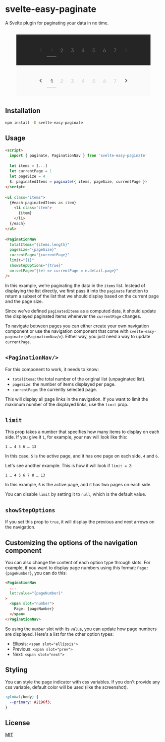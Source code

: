 # svelte-easy-paginate

A Svelte plugin for paginating your data in no time.

<h2 align="center">
  <img src="./screenshot.png" alt="svelte-easy-paginate" width="433px" />
  <br>
</h2>

## Installation

```bash
npm install -D svelte-easy-paginate
```

## Usage

```html
<script>
  import { paginate, PaginationNav } from 'svelte-easy-paginate'

  let items = [...]
  let currentPage = 1
  let pageSize = 4
  $: paginatedItems = paginate({ items, pageSize, currentPage })
</script>

<ul class="items">
  {#each paginatedItems as item}
    <li class="item">
      {item}
    </li>
  {/each}
</ul>

<PaginationNav
  totalItems="{items.length}"
  pageSize="{pageSize}"
  currentPage="{currentPage}"
  limit="{1}"
  showStepOptions="{true}"
  on:setPage="{(e) => currentPage = e.detail.page}"
/>
```

In this example, we're paginating the data in the `items` list. Instead of displaying the list directly, we first pass it into the `paginate` function to return a subset of the list that we should display based on the current page and the page size.

Since we've defined `paginatedItems` as a computed data, it should update the displayed paginated items whenever the `currentPage` changes.

To navigate between pages you can either create your own navigation component or use the navigation component that come with `svelte-easy-paginate` (`<PaginationNav/>`). Either way, you just need a way to update `currentPage`.

## `<PaginationNav/>`

For this component to work, it needs to know:
- `totalItems`: the total number of the original list (unpaginated list).
- `pageSize`: the number of items displayed per page.
- `currentPage`: the currently selected page.

This will display all page links in the navigation. If you want to limit the maximum number of the displayed links, use the `limit` prop.

## `limit`

This prop takes a number that specifies how many items to display on each side. If you give it `1`, for example, your nav will look like this:

```
1 … 4 5 6 … 13
```

In this case, `5` is the active page, and it has one page on each side, `4` and `6`.

Let's see another example. This is how it will look if `limit = 2`:

```
1 … 4 5 6 7 8 … 13
```

In this example, `6` is the active page, and it has two pages on each side.

You can disable `limit` by setting it to `null`, which is the default value.

## `showStepOptions`

If you set this prop to `true`, it will display the previous and next arrows on the navigation.

## Customizing the options of the navigation component

You can also change the content of each option type through slots. For example, if you want to display page numbers using this format: `Page: {pageNumber}`, you can do this:

```html
<PaginationNav
  ...
  let:value="{pageNumber}"
>
  <span slot="number">
    Page: {pageNumber}
  </span>
</PaginationNav>
```

So using the `number` slot with its `value`, you can update how page numbers are displayed. Here's a list for the other option types:

- Ellipsis: `<span slot="ellipsis">`
- Previous: `<span slot="prev">`
- Next: `<span slot="next">`

## Styling

You can style the page indicator with css variables. If you don't provide any css variable, default color will be used (like the screenshot).

```css
:global(body) {
  --primary: #2196f3;
}
```

## License

[MIT](http://opensource.org/licenses/MIT)

